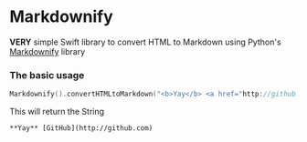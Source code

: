 # Markdownify

**VERY** simple Swift library to convert HTML to Markdown using Python's [Markdownify](https://pypi.org/project/markdownify/) library

### The basic usage
```swift
Markdownify().convertHTMLtoMarkdown("<b>Yay</b> <a href="http://github.com">GitHub</a>")!
```
This will return the String
```
**Yay** [GitHub](http://github.com)
```

